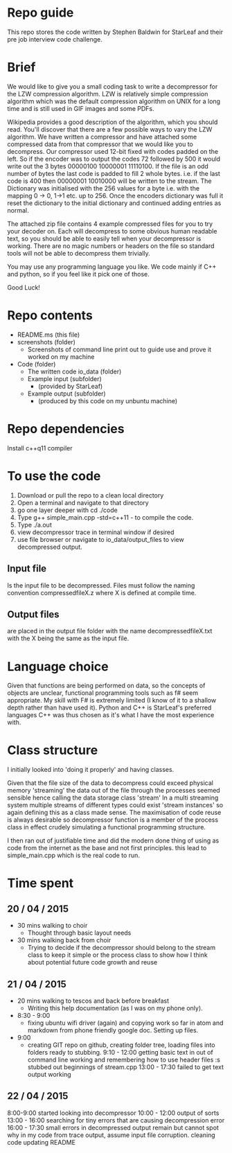 Repo guide
=========

This repo stores the code written by Stephen Baldwin for StarLeaf and their pre job interview code challenge.

# Brief

We would like to give you a small coding task to write a decompressor for the LZW compression algorithm. LZW is relatively simple compression algorithm which was the default compression algorithm on UNIX for a long time and is still used in GIF images and some PDFs.

Wikipedia provides a good description of the algorithm, which you should read. You'll discover that there are a few possible ways to vary the LZW algorithm. We have written a compressor and have attached some compressed data from that compressor that we would like you to decompress. Our compressor used 12-bit fixed with codes padded on the left. So if the encoder was to output the codes 72 followed by 500 it would write out the 3 bytes 00000100 10000001 11110100. If the file is an odd number of bytes the last code is padded to fill 2 whole bytes. i.e. if the last code is 400 then 00000001 10010000 will be written to the stream. The Dictionary was initialised with the 256 values for a byte i.e. with the mapping 0 -> 0, 1->1 etc. up to 256. Once the encoders dictionary was full it reset the dictionary to the initial dictionary and continued adding entries as normal.

The attached zip file contains 4 example compressed files for you to try your decoder on. Each will decompress to some obvious human readable text, so you should be able to easily tell when your decompressor is working. There are no magic numbers or headers on the file so standard tools will not be able to decompress them trivially.

You may use any programming language you like. We code mainly if C++ and python, so if you feel like it pick one of those.

Good Luck!

# Repo contents

- README.ms (this file)
- screenshots (folder)
  - Screenshots of command line print out to guide use and prove it worked on my machine
- Code (folder)
  - The written code
  io_data (folder)
  - Example input (subfolder)
    - (provided by StarLeaf)
  - Example output (subfolder)
    - (produced by this code on my unbuntu machine)

# Repo dependencies

Install c++q11 compiler

# To use the code

1. Download or pull the repo to a clean local directory
2. Open a terminal and navigate to that directory
3. go one layer deeper with cd ./code
3. Type g++ simple_main.cpp -std=c++11 - to compile the code.
4. Type ./a.out
5. view decompressor trace in terminal window if desired
5. use file browser or navigate to io_data/output_files to view decompressed output.

## Input file
Is the input file to be decompressed. Files must follow the naming convention compressedfileX.z where X is defined at compile time.

##  Output files
are placed in the output file folder with the name decompressedfileX.txt with the X being the same as the input file.

# Language choice

Given that functions are being performed on data, so the concepts of objects are unclear, functional programming tools such as f# seem appropriate. My skill with F# is extremely limited (I know of it to a shallow depth rather than have used it). Python and C++ is StarLeaf's preferred languages C++ was thus chosen as it's what I have the most experience with.

# Class structure

I initially looked into 'doing it properly' and having classes.

Given that the file size of the data to decompress could exceed physical memory 'streaming' the data out of the file through the processes seemed sensible hence calling the data storage class 'stream'
In a multi streaming system multiple streams of different types could exist 'stream instances' so again defining this as a class made sense.
The maximisation of code reuse is always desirable so decompressor function is a member of the process class in effect crudely simulating a functional programming structure.

I then ran out of justifiable time and did the modern done thing of using as code from the internet as the base and not first principles. this lead to simple_main.cpp which is the real code to run.

# Time spent

## 20 / 04 / 2015
- 30 mins walking to choir
  - Thought through basic layout needs
- 30 mins walking back from choir
  - Trying to decide if the decompressor should belong to the stream class to keep it simple or the process class to show how I think about potential future code growth and reuse

## 21 / 04 / 2015
- 20 mins walking to tescos and back before breakfast
  - Writing this help documentation (as I was on my phone only).
- 8:30 - 9:00
  - fixing ubuntu wifi driver (again) and copying work so far in atom and markdown from phone friendly google doc. Setting up files.
- 9:00
  - creating GIT repo on github, creating folder tree, loading files into folders ready to stubbing.
  9:10 - 12:00
    getting basic text in out of command line working and remembering how to use header files :s stubbed out beginnings of stream.cpp
  13:00 - 17:30
    failed to get text output working

## 22 / 04 / 2015
  8:00-9:00
    started looking into decompressor
  10:00 - 12:00
    output of sorts
  13:00 - 16:00
    searching for tiny errors that are causing decompression error
  16:00 - 17:30
    small errors in decompressed output remain but cannot spot why in my code from trace output, assume input file corruption.
    cleaning code
    updating README 
